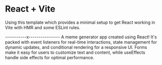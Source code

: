 # React + Vite

Using this template which provides a minimal setup to get React working in Vite with HMR and some ESLint rules.

-----------x----------------
A meme generator app created using React! It's packed with event listeners for real-time interactions, state management for dynamic updates, and conditional rendering for a responsive UI. Forms make it easy for users to customize text and content, while useEffects handle side effects for optimal performance. 
